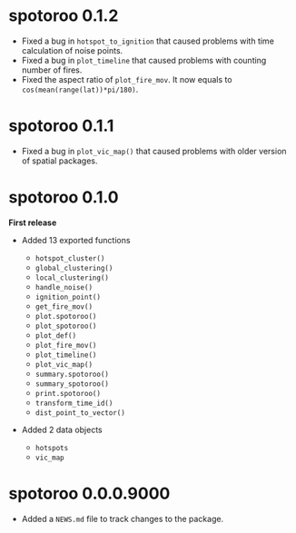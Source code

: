 # spotoroo 0.1.2

* Fixed a bug in `hotspot_to_ignition` that caused problems with time calculation of noise points.
* Fixed a bug in `plot_timeline` that caused problems with counting number of fires.
* Fixed the aspect ratio of `plot_fire_mov`. It now equals to `cos(mean(range(lat))*pi/180)`. 

# spotoroo 0.1.1

* Fixed a bug in `plot_vic_map()` that caused problems with older version of spatial packages.

# spotoroo 0.1.0

**First release**

* Added 13 exported functions

    - `hotspot_cluster()`
    - `global_clustering()`
    - `local_clustering()`
    - `handle_noise()`
    - `ignition_point()`
    - `get_fire_mov()`
    - `plot.spotoroo()`
    - `plot_spotoroo()`
    - `plot_def()`
    - `plot_fire_mov()`
    - `plot_timeline()`
    - `plot_vic_map()`
    - `summary.spotoroo()`
    - `summary_spotoroo()`
    - `print.spotoroo()`
    - `transform_time_id()`
    - `dist_point_to_vector()`

* Added 2 data objects

    - `hotspots`
    - `vic_map`


# spotoroo 0.0.0.9000

* Added a `NEWS.md` file to track changes to the package.

